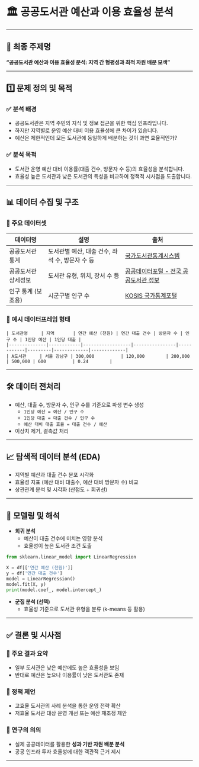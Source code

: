 
# 🏛️ 공공도서관 예산과 이용 효율성 분석

---

## 🎯 최종 주제명

**“공공도서관 예산과 이용 효율성 분석: 지역 간 형평성과 최적 자원 배분 모색”**

---

## 1️⃣ 문제 정의 및 목적

### ✅ 분석 배경

- 공공도서관은 지역 주민의 지식 및 정보 접근을 위한 핵심 인프라입니다.
- 하지만 지역별로 운영 예산 대비 이용 효율성에 큰 차이가 있습니다.
- 예산은 제한적인데 모든 도서관에 동일하게 배분하는 것이 과연 효율적인가?

### ✅ 분석 목적

- 도서관 운영 예산 대비 이용률(대출 건수, 방문자 수 등)의 효율성을 분석합니다.
- 효율성 높은 도서관과 낮은 도서관의 특성을 비교하여 정책적 시사점을 도출합니다.

---

## 📊 데이터 수집 및 구조

### 📂 주요 데이터셋

| 데이터명 | 설명 | 출처 |
|----------|------|------|
| 공공도서관 통계 | 도서관별 예산, 대출 건수, 좌석 수, 방문자 수 등 | [국가도서관통계시스템](https://www.libsta.go.kr/statistics/public/main) |
| 공공도서관 상세정보 | 도서관 유형, 위치, 장서 수 등 | [공공데이터포털 - 전국 공공도서관 정보](https://www.data.go.kr/data/15072611/fileData.do) |
| 인구 통계 (보조용) | 시군구별 인구 수 | [KOSIS 국가통계포털](https://kosis.kr/statHtml/statHtml.do?orgId=101&tblId=DT_1B040A3) |

### 🧾 예시 데이터프레임 형태

```
| 도서관명     | 지역       | 연간 예산 (천원) | 연간 대출 건수 | 방문자 수 | 인구 수 | 1인당 예산 | 1인당 대출 |
|--------------|------------|------------------|----------------|------------|---------|-------------|-------------|
| A도서관     | 서울 강남구 | 300,000          | 120,000        | 200,000    | 500,000 | 600          | 0.24        |
```

---

## 🛠️ 데이터 전처리

- 예산, 대출 수, 방문자 수, 인구 수를 기준으로 파생 변수 생성
  - `1인당 예산 = 예산 / 인구 수`
  - `1인당 대출 = 대출 건수 / 인구 수`
  - `예산 대비 대출 효율 = 대출 건수 / 예산`
- 이상치 제거, 결측값 처리

---

## 📈 탐색적 데이터 분석 (EDA)

- 지역별 예산과 대출 건수 분포 시각화
- 효율성 지표 (예산 대비 대출수, 예산 대비 방문자 수) 비교
- 상관관계 분석 및 시각화 (산점도 + 회귀선)

---

## 🔬 모델링 및 해석

- **회귀 분석**
  - 예산이 대출 건수에 미치는 영향 분석
  - 효율성이 높은 도서관 조건 도출

```python
from sklearn.linear_model import LinearRegression

X = df[['연간 예산 (천원)']]
y = df['연간 대출 건수']
model = LinearRegression()
model.fit(X, y)
print(model.coef_, model.intercept_)
```

- **군집 분석 (선택)**
  - 효율성 기준으로 도서관 유형을 분류 (k-means 등 활용)

---

## ✅ 결론 및 시사점

### 📌 주요 결과 요약

- 일부 도서관은 낮은 예산에도 높은 효율성을 보임
- 반대로 예산은 높으나 이용률이 낮은 도서관도 존재

### 📌 정책 제언

- 고효율 도서관의 사례 분석을 통한 운영 전략 확산
- 저효율 도서관 대상 운영 개선 또는 예산 재조정 제안

### 📌 연구의 의의

- 실제 공공데이터를 활용한 **성과 기반 자원 배분 분석**
- 공공 인프라 투자 효율성에 대한 객관적 근거 제시

---
